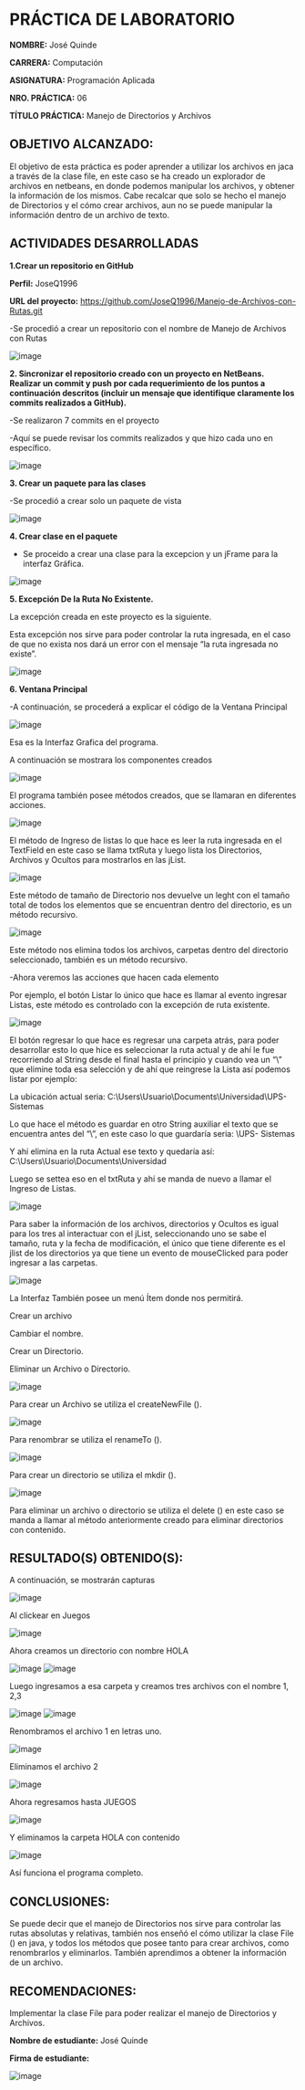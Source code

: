 # PRÁCTICA DE LABORATORIO 

**NOMBRE:** José Quinde

**CARRERA:** Computación

**ASIGNATURA:** Programación Aplicada

**NRO. PRÁCTICA:** 06	

**TÍTULO PRÁCTICA:** Manejo de Directorios y Archivos

## OBJETIVO ALCANZADO:
El objetivo de esta práctica es poder aprender a utilizar los archivos en jaca a través de la clase file, en este caso se ha creado un explorador de archivos en netbeans, en donde podemos manipular los archivos, y obtener la información de los mismos.
Cabe recalcar que solo se hecho el manejo de Directorios y el cómo crear archivos, aun no se puede manipular la información dentro de un archivo de texto.

## ACTIVIDADES DESARROLLADAS

**1.Crear un repositorio en GitHub**

**Perfil:** JoseQ1996

**URL del proyecto:** https://github.com/JoseQ1996/Manejo-de-Archivos-con-Rutas.git

-Se procedió a crear un repositorio con el nombre de Manejo de Archivos con Rutas

 ![image](https://user-images.githubusercontent.com/49071271/59163758-c4207880-8aca-11e9-9cd2-07542629b504.png)


**2. Sincronizar el repositorio creado con un proyecto en NetBeans. Realizar un commit y push por cada requerimiento de los puntos a continuación descritos (incluir un mensaje que identifique claramente los commits realizados a GitHub).**

-Se realizaron 7 commits en el proyecto

-Aquí se puede revisar los commits realizados y que hizo cada uno en específico.

![image](https://user-images.githubusercontent.com/49071271/59163770-ddc1c000-8aca-11e9-970a-1c536b5da5a6.png)

 
**3. Crear un paquete para las clases**

-Se procedió a crear solo un paquete de vista

![image](https://user-images.githubusercontent.com/49071271/59163785-119ce580-8acb-11e9-9a14-01009b3e417d.png)
 
**4. Crear clase en el paquete**

- Se proceido a crear una clase para la excepcion y un jFrame para la interfaz Gráfica.


![image](https://user-images.githubusercontent.com/49071271/59163788-1a8db700-8acb-11e9-9860-bdd06bd74736.png)

 
**5. Excepción De la Ruta No Existente.**

La excepción creada en este proyecto es la siguiente.
 
Esta excepción nos sirve para poder controlar la ruta ingresada, en el caso de que no exista nos dará un error con el mensaje “la ruta ingresada no existe”. 

![image](https://user-images.githubusercontent.com/49071271/59163790-20839800-8acb-11e9-81b1-f351ab9a0638.png)

**6. Ventana Principal**

-A continuación, se procederá a explicar el código de la Ventana Principal
 
 ![image](https://user-images.githubusercontent.com/49071271/59163815-6e989b80-8acb-11e9-989e-9c263126ca6d.png)

Esa es la Interfaz Grafica del programa.

A continuación se mostrara los componentes creados

![image](https://user-images.githubusercontent.com/49071271/59163826-7d7f4e00-8acb-11e9-92b0-3d1f5f9e43f7.png)
 
El programa también posee métodos creados, que se llamaran en diferentes acciones.

![image](https://user-images.githubusercontent.com/49071271/59163834-8cfe9700-8acb-11e9-9ccf-d59bfc97f513.png)
 
El método de Ingreso de listas lo que hace es leer la ruta ingresada en el TextField en este caso se llama txtRuta y luego lista los Directorios, Archivos y Ocultos para mostrarlos en las jList.

![image](https://user-images.githubusercontent.com/49071271/59163838-9982ef80-8acb-11e9-9b1b-d7dd0ce46d14.png)

Este método de tamaño de Directorio nos devuelve un leght con el tamaño total de todos los elementos que se encuentran dentro del directorio, es un método recursivo.

![image](https://user-images.githubusercontent.com/49071271/59163839-9d167680-8acb-11e9-809f-1873c05a77eb.png)

Este método nos elimina todos los archivos, carpetas dentro del directorio seleccionado, también es un método recursivo.

-Ahora veremos las acciones que hacen cada elemento

Por ejemplo, el botón Listar lo único que hace es llamar al evento ingresar Listas, este método es controlado con la excepción de ruta existente.

![image](https://user-images.githubusercontent.com/49071271/59163843-a30c5780-8acb-11e9-8c48-6400b4468578.png) 
 
El botón regresar lo que hace es regresar una carpeta atrás, para  poder desarrollar esto lo que hice es seleccionar la ruta actual y de ahí le fue recorriendo al String desde el final hasta el principio y cuando vea un “\\” que elimine toda esa selección y de ahí que reingrese la Lista así podemos listar por ejemplo:


La ubicación actual seria: C:\Users\Usuario\Documents\Universidad\UPS- Sistemas

Lo que hace el método es guardar en otro String auxiliar el texto que se encuentra antes del “\\”, en este caso lo que guardaría seria: \UPS- Sistemas

Y ahí elimina en la ruta Actual ese texto y quedaría así: C:\Users\Usuario\Documents\Universidad

Luego se settea eso en el txtRuta y ahí se manda de nuevo a llamar el Ingreso de Listas.
 

![image](https://user-images.githubusercontent.com/49071271/59163860-c59e7080-8acb-11e9-9192-2d9378929b02.png)

Para saber la información de los archivos, directorios y Ocultos es igual para los tres al interactuar con el jList, seleccionando uno se sabe el tamaño, ruta y la fecha de modificación, el único que tiene diferente es el jlist de los directorios ya que tiene un evento de mouseClicked para poder ingresar a las carpetas.
 
![image](https://user-images.githubusercontent.com/49071271/59163864-d5b65000-8acb-11e9-940b-8d1eae4f986f.png)

La Interfaz También posee un menú Ítem donde nos permitirá. 

Crear un archivo

Cambiar el nombre.

Crear un Directorio.

Eliminar un Archivo o Directorio.

![image](https://user-images.githubusercontent.com/49071271/59163871-e4046c00-8acb-11e9-9010-dbf3d97cca93.png)
 
Para crear un Archivo se utiliza el createNewFile ().

![image](https://user-images.githubusercontent.com/49071271/59163876-ea92e380-8acb-11e9-993a-8a37f3d6de3b.png)

Para renombrar se utiliza el renameTo ().

![image](https://user-images.githubusercontent.com/49071271/59163877-ed8dd400-8acb-11e9-9fba-a8a53ce78429.png)

Para crear un directorio se utiliza el mkdir ().
 
![image](https://user-images.githubusercontent.com/49071271/59163878-f1b9f180-8acb-11e9-9eac-a9e3df5fd0c1.png)

Para eliminar un archivo o directorio se utiliza el delete () en este caso se manda a llamar al método anteriormente creado para eliminar directorios con contenido.

## RESULTADO(S) OBTENIDO(S):

A continuación, se mostrarán capturas 
 
![image](https://user-images.githubusercontent.com/49071271/59163880-f67ea580-8acb-11e9-9b3b-94deb458af5c.png)
 
Al clickear en Juegos

![image](https://user-images.githubusercontent.com/49071271/59163889-19a95500-8acc-11e9-892b-19edd5ba4863.png)

Ahora creamos un directorio con nombre HOLA
 
![image](https://user-images.githubusercontent.com/49071271/59163891-20d06300-8acc-11e9-99ea-9473fbccc881.png)
![image](https://user-images.githubusercontent.com/49071271/59163892-262dad80-8acc-11e9-8c47-0e55e3a69394.png)

Luego ingresamos a esa carpeta y creamos tres archivos con el nombre 1, 2,3

![image](https://user-images.githubusercontent.com/49071271/59163895-2cbc2500-8acc-11e9-9e8c-a99a8f79f85d.png)
![image](https://user-images.githubusercontent.com/49071271/59163899-30e84280-8acc-11e9-8743-676eda24ab25.png)
 
Renombramos el archivo 1 en letras uno.

![image](https://user-images.githubusercontent.com/49071271/59163902-36de2380-8acc-11e9-9146-21ea54e9a004.png)

Eliminamos el archivo 2

![image](https://user-images.githubusercontent.com/49071271/59163908-3c3b6e00-8acc-11e9-8bcf-1a52aad1d603.png)
 
Ahora regresamos hasta JUEGOS
 
![image](https://user-images.githubusercontent.com/49071271/59163916-42314f00-8acc-11e9-89fa-e1c8e0d21a4c.png)

Y eliminamos la carpeta HOLA con contenido

![image](https://user-images.githubusercontent.com/49071271/59163927-6ee56680-8acc-11e9-9cbe-a5f06d2f35e1.png)

Así funciona el programa completo.

## CONCLUSIONES:

Se puede decir que el manejo de Directorios nos sirve para controlar las rutas absolutas y relativas, también nos enseñó el cómo utilizar la clase File () en java, y todos los métodos que posee tanto para crear archivos, como renombrarlos y eliminarlos.
También aprendimos a obtener la información de un archivo.

## RECOMENDACIONES:

Implementar la clase File para poder realizar el manejo de Directorios y Archivos.

**Nombre de estudiante:** José Quinde

**Firma de estudiante:** 

![image](https://user-images.githubusercontent.com/49071271/59163938-8fadbc00-8acc-11e9-8e8a-0d0eebb7fcf9.png)

